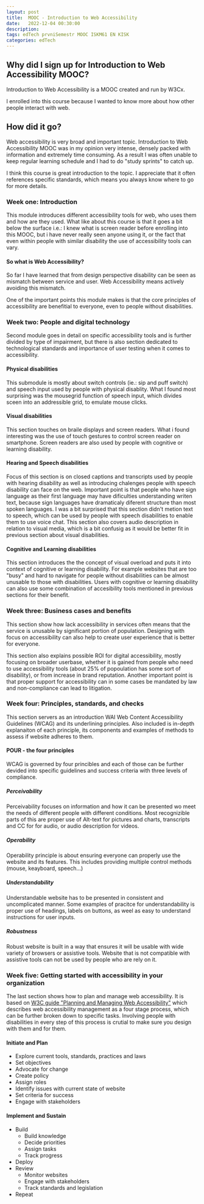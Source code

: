 ```yaml
---
layout: post
title:  MOOC - Introduction to Web Accessibility
date:   2022-12-04 00:30:00
description: 
tags: edTech prvniSemestr MOOC ISKM61 EN KISK
categories: edTech
---
```


## Why did I sign up for Introduction to Web Accessibility MOOC?

Introduction to Web Accessibility is a MOOC created and run by W3Cx.

I enrolled into this course because I wanted to know more about how other people interact with web.

## How did it go?
Web accessibility is very broad and important topic. Introduction to Web Accessibility MOOC was in my opinion very intense, densely packed with information and extremely time consuming. As a result I was often unable to keep regular learning schedule and I had to do "study sprints" to catch up. 

I think this course is great introduction to the topic. I appreciate that it often references specific standards, which means you always know where to go for more details.

### Week one: Introduction
This module introduces different accessibility tools for web, who uses them and how are they used. What like about this course is that it goes a bit below the surface i.e.: I knew what is screen reader before enrolling into this MOOC, but i have never really seen anyone using it, or the fact that even within people with similar disability the use of accessibility tools can vary. 

#### So what is Web Accessibility?
So far I have learned that from design perspective disability can be seen as mismatch between service and user. Web Accessibility means actively avoiding this mismatch.

One of the important points this module makes is that the core principles of accessibility are benefitial to everyone, even to people without disabilities.

### Week two: People and digital technology
Second module goes in detail on specific accessibility tools and is further divided by type of impairment, but there is also section dedicated to technological standards and importance of user testing when it comes to accessibility.

#### Physical disabilities
This submodule is mostly about switch controls (ie.: sip and puff switch) and speech input used by people with physical disablity. What I found most surprising was the mousegrid function of speech input, which divides sceen into an addressible grid, to emulate mouse clicks.

#### Visual disabilities
This section touches on braile displays and screen readers. What i found interesting was the use of touch gestures to control screen reader on smartphone. Screen readers are also used by people with cognitive or learning disability.

#### Hearing and Speech disabilities
Focus of this section is on closed captions and transcripts used by people with hearing disability as well as introducing chalenges people with speech disability can face on the web. Important point is that people who have sign language as their first language may have dificulties understanding writen text, because sign languages have dramaticaly diferent structure than most spoken languages. I was a bit surprised that this section didn't metion text to speech, which can be used by people with speech disabilities to enable them to use voice chat. This section also covers audio description in relation to visual media, which is a bit confusig as it would be better fit in previous section about visual disabilities.

#### Cognitive and Learning disabilities 
This section introduces the the concept of visual overload and puts it into context of cognitive or learning disability. For example websites that are too "busy" and hard to navigate for people without disabilities can be almost unusable to those with disabilities. Users with cognitive or learning disability can also use some combination of accesibility tools mentioned in previous sections for their benefit.

### Week three: Business cases and benefits
This section show how lack accessibility in services often means that the service is unusable by significant portion of population. Designing with focus on accessibility can also help to create user experience that is better for everyone.

This section also explains possible ROI for digital accessibility, mostly focusing on broader userbase, whether it is gained from people who need to use accessibility tools (about 25% of popoulation has some sort of disability), or from increase in brand reputation. Another important point is that proper support for accessibility can in some cases be mandated by law and non-compliance can lead to litigation.

### Week four: Principles, standards, and checks
This section servers as an introduction WAI Web Content Accessibility Guidelines (WCAG) and its underlining principles. Also included is in-depth explanaiton of each principle, its components and examples of methods to assess if website adheres to them.

#### POUR - the four principles
WCAG is governed by four princibles and each of those can be further devided into specific guidelines and success criteria with three levels of compliance.

##### Perceivability
Perceivability focuses on information and how it can be presented wo meet the needs of different people with different conditions. Most recognizible parts of this are proper use of Alt-text for pictures and charts, transcripts and CC for for audio, or audio description for videos.

##### Operability
Operability principle is about ensuring everyone can properly use the website and its features. This includes providing multiple control methods (mouse, keayboard, speech...)

##### Understandability
Understandable website has to be presented in consistent and uncomplicated manner. Some examples of pracitce for understandability is proper use of headings, labels on buttons, as weel as easy to understand instructions for user inputs.

##### Robustness
Robust website is built in a way that ensures it will be usable with wide variety of browsers or assistive tools. Website that is not compatible with assistive tools can not be used by people who are rely on it.

### Week five: Getting started with accessibility in your organization
The last section shows how to plan and manage web accessibility. It is based on [W3C guide "Planning and Managing Web Accessibility"](https://www.w3.org/WAI/planning-and-managing/) which describes web accessibility management as a four stage process, which can be further broken down to specific tasks. Involving people with disabilities in every step of this process is crutial to make sure you design with them and for them.

#### Initiate and Plan
 - Explore current tools, standards, practices and laws
 - Set objectives
 - Advocate for change
 - Create policy
 - Assign roles
 - Identify issues with current state of website
 - Set criteria for success
 - Engage with stakeholders 

#### Implement and Sustain
 - Build
    - Build knowledge
    - Decide priorities
    - Assign tasks
    - Track progress
 - Deploy 
 - Review
    - Monitor websites
    - Engage with stakeholders
    - Track standards and legislation
 - Repeat